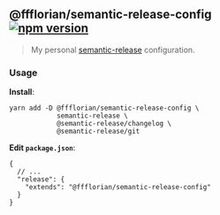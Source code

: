 ## @ffflorian/semantic-release-config [![npm version](https://img.shields.io/npm/v/@ffflorian/semantic-release-config.svg)](https://npmjs.com/package/@ffflorian/semantic-release-config)

> My personal [semantic-release](https://semantic-release.gitbook.io/) configuration.

### Usage

**Install**:

```
yarn add -D @ffflorian/semantic-release-config \
            semantic-release \
            @semantic-release/changelog \
            @semantic-release/git
```

**Edit `package.json`**:

```jsonc
{
  // ...
  "release": {
    "extends": "@ffflorian/semantic-release-config"
  }
}
```
